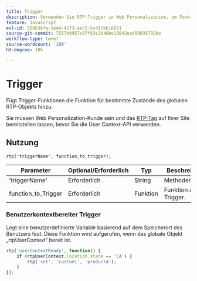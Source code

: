 ```yaml
---
title: Trigger
description: Verwenden Sie RTP-Trigger in Web Personalization, um Funktionen im RTP-Status auszuführen, einschließlich userContextReady, mit Syntax, Parametern und einem Beispiel für einen Speicherort.
feature: Javascript
exl-id: 588836fa-1e4d-41f3-aec5-5cd17eb16071
source-git-commit: 7557b9957c87f63c2646be13842ea450035792be
workflow-type: tm+mt
source-wordcount: '100'
ht-degree: 10%

---
```


# Trigger

Fügt Trigger-Funktionen die Funktion für bestimmte Zustände des globalen RTP-Objekts hinzu.

Sie müssen Web Personalization-Kunde sein und das [RTP-Tag](https://experienceleague.adobe.com/en/docs/marketo/using/product-docs/web-personalization/rtp-tag-implementation/deploy-the-rtp-javascript) auf Ihrer Site bereitstellen lassen, bevor Sie die User Context-API verwenden.

## Nutzung

`rtp('triggerName', function_to_trigger);`

| Parameter | Optional/Erforderlich | Typ | Beschreibung |
|---------------------|-------------------|----------|----------------------|
| &#39;triggerName&#39; | Erforderlich | String | Methodenname. |
| function_to_Trigger | Erforderlich | Funktion | Funktion auf Trigger. |

### Benutzerkontextbereiter Trigger

Legt eine benutzerdefinierte Variable basierend auf dem Speicherort des Benutzers fest. Diese Funktion wird aufgerufen, wenn das globale Objekt „rtpUserContext“ bereit ist.

```javascript
rtp('userContextReady', function() {
    if (rtpUserContext.location.state == 'CA') {
        rtp('set', 'custom1', 'productA');
    }
});
```
